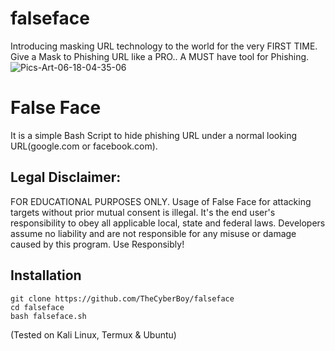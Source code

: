 # falseface
Introducing masking URL technology to the world for the very FIRST TIME. Give a Mask to Phishing URL like a PRO.. A MUST have tool for Phishing.
<img src="https://i.ibb.co/ZYM3LdJ/Pics-Art-06-18-04-35-06.png" alt="Pics-Art-06-18-04-35-06" border="0">
# False Face
It is a simple Bash Script to hide phishing URL under a normal looking URL(google.com or facebook.com).


## Legal Disclaimer:
FOR EDUCATIONAL PURPOSES ONLY. Usage of False Face for attacking targets without prior mutual consent is illegal. It's the end user's responsibility to obey all applicable local, state and federal laws. Developers assume no liability and are not responsible for any misuse or damage caused by this program. Use Responsibly!

## Installation 

```
git clone https://github.com/TheCyberBoy/falseface
cd falseface
bash falseface.sh
```
(Tested on Kali Linux, Termux & Ubuntu)
